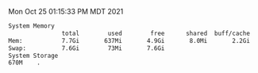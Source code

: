Mon Oct 25 01:15:33 PM MDT 2021
```bash
System Memory
               total        used        free      shared  buff/cache   available
Mem:           7.7Gi       637Mi       4.9Gi       8.0Mi       2.2Gi       6.7Gi
Swap:          7.6Gi        73Mi       7.6Gi
System Storage
670M	.
```
```bash
